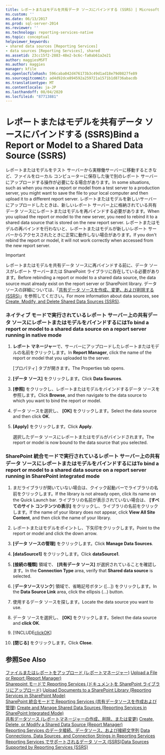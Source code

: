 ```yaml
---
title: レポートまたはモデルを共有データ ソースにバインドする (SSRS) | Microsoft Docs
ms.custom: ''
ms.date: 06/13/2017
ms.prod: sql-server-2014
ms.reviewer: ''
ms.technology: reporting-services-native
ms.topic: conceptual
helpviewer_keywords:
- shared data sources [Reporting Services]
- data sources [Reporting Services], shared
ms.assetid: 23cc15f2-2883-48e2-bc6c-fa0ab61a2e21
author: maggiesMSFT
ms.author: maggies
manager: kfile
ms.openlocfilehash: 596caba042d476173b3c49d1ad18e79d0827fe89
ms.sourcegitcommit: ad4d92dce894592a259721a1571b1d8736abacdb
ms.translationtype: MT
ms.contentlocale: ja-JP
ms.lasthandoff: 08/04/2020
ms.locfileid: "87713881"
---
```

# <a name="bind-a-report-or-model-to-a-shared-data-source-ssrs"></a><span data-ttu-id="c09e5-102">レポートまたはモデルを共有データ ソースにバインドする (SSRS)</span><span class="sxs-lookup"><span data-stu-id="c09e5-102">Bind a Report or Model to a Shared Data Source (SSRS)</span></span>
  <span data-ttu-id="c09e5-103">レポートまたはモデルをテスト サーバーから実稼働サーバーに移動するときなど、ファイルをローカル コンピューターに保存した後で別のレポート サーバーにアップロードする操作が必要になる場合があります。</span><span class="sxs-lookup"><span data-stu-id="c09e5-103">In some situations, such as when you move a report or model from a test server to a production server, you might want to save the file to your local computer and then upload it to a different report server.</span></span> <span data-ttu-id="c09e5-104">レポートまたはモデルを新しいサーバーにアップロードしたときは、新しいレポート サーバー上に格納されている共有データ ソースにレポートまたはモデルを再バインドする必要があります。</span><span class="sxs-lookup"><span data-stu-id="c09e5-104">When you upload the report or model to the new server, you need to rebind it to a shared data source that is stored on the new report server.</span></span> <span data-ttu-id="c09e5-105">レポートまたはモデルの再バインドを行わないと、レポートまたはモデルが新しいレポート サーバーからアクセスされたときに正常に動作しない場合があります。</span><span class="sxs-lookup"><span data-stu-id="c09e5-105">If you don't rebind the report or model, it will not work correctly when accessed from the new report server.</span></span>  
  
> [!IMPORTANT]  
>  <span data-ttu-id="c09e5-106">レポートまたはモデルを共有データ ソースに再バインドする前に、データ ソースがレポート サーバーまたは SharePoint ライブラリに存在している必要があります。</span><span class="sxs-lookup"><span data-stu-id="c09e5-106">Before rebinding a report or model to a shared data source, the data source must already exist on the report server or SharePoint library.</span></span> <span data-ttu-id="c09e5-107">データ ソースの詳細については、「[共有データ ソースを作成、変更、および削除する (SSRS)](create-modify-and-delete-shared-data-sources-ssrs.md)」を参照してください。</span><span class="sxs-lookup"><span data-stu-id="c09e5-107">For more information about data sources, see [Create, Modify, and Delete Shared Data Sources &#40;SSRS&#41;](create-modify-and-delete-shared-data-sources-ssrs.md).</span></span>  
  
### <a name="to-bind-a-report-or-model-to-a-shared-data-source-on-a-report-server-running-in-native-mode"></a><span data-ttu-id="c09e5-108">ネイティブ モードで実行されているレポート サーバー上の共有データ ソースにレポートまたはモデルをバインドするには</span><span class="sxs-lookup"><span data-stu-id="c09e5-108">To bind a report or model to a shared data source on a report server running in native mode</span></span>  
  
1.  <span data-ttu-id="c09e5-109">**レポート マネージャー**で、サーバーにアップロードしたレポートまたはモデルの名前をクリックします。</span><span class="sxs-lookup"><span data-stu-id="c09e5-109">In **Report Manager**, click the name of the report or model that you uploaded to the server.</span></span>  
  
     <span data-ttu-id="c09e5-110">[プロパティ] タブが開きます。</span><span class="sxs-lookup"><span data-stu-id="c09e5-110">The Properties tab opens.</span></span>  
  
2.  <span data-ttu-id="c09e5-111">**[データ ソース]** をクリックします。</span><span class="sxs-lookup"><span data-stu-id="c09e5-111">Click **Data Sources**.</span></span>  
  
3.  <span data-ttu-id="c09e5-112">**[参照]** をクリックし、レポートまたはモデルをバインドするデータ ソースを参照します。</span><span class="sxs-lookup"><span data-stu-id="c09e5-112">Click **Browse**, and then navigate to the data source to which you want to bind the report or model.</span></span>  
  
4.  <span data-ttu-id="c09e5-113">データ ソースを選択し、 **[OK]** をクリックします。</span><span class="sxs-lookup"><span data-stu-id="c09e5-113">Select the data source and then click **OK**.</span></span>  
  
5.  <span data-ttu-id="c09e5-114">**[Apply]** をクリックします。</span><span class="sxs-lookup"><span data-stu-id="c09e5-114">Click **Apply**.</span></span>  
  
     <span data-ttu-id="c09e5-115">選択したデータ ソースにレポートまたはモデルがバインドされます。</span><span class="sxs-lookup"><span data-stu-id="c09e5-115">The report or model is now bound to the data source that you selected.</span></span>  
  
### <a name="to-bind-a-report-or-model-to-a-shared-data-source-on-a-report-server-running-in-sharepoint-integrated-mode"></a><span data-ttu-id="c09e5-116">SharePoint 統合モードで実行されているレポート サーバー上の共有データ ソースにレポートまたはモデルをバインドするには</span><span class="sxs-lookup"><span data-stu-id="c09e5-116">To bind a report or model to a shared data source on a report server running in SharePoint integrated mode</span></span>  
  
1.  <span data-ttu-id="c09e5-117">まだライブラリが開いていない場合は、クイック起動バーでライブラリの名前をクリックします。</span><span class="sxs-lookup"><span data-stu-id="c09e5-117">If the library is not already open, click its name on the Quick Launch bar.</span></span> <span data-ttu-id="c09e5-118">ライブラリの名前が表示されていない場合は、 **[すべてのサイト コンテンツの表示]** をクリックし、ライブラリの名前をクリックします。</span><span class="sxs-lookup"><span data-stu-id="c09e5-118">If the name of your library does not appear, click **View All Site Content**, and then click the name of your library.</span></span>  
  
2.  <span data-ttu-id="c09e5-119">レポートまたはモデルをポイントし、下矢印をクリックします。</span><span class="sxs-lookup"><span data-stu-id="c09e5-119">Point to the report or model and click the down arrow.</span></span>  
  
3.  <span data-ttu-id="c09e5-120">**[データ ソースの管理]** をクリックします。</span><span class="sxs-lookup"><span data-stu-id="c09e5-120">Click **Manage Data Sources**.</span></span>  
  
4.  <span data-ttu-id="c09e5-121">**[dataSource1]** をクリックします。</span><span class="sxs-lookup"><span data-stu-id="c09e5-121">Click **dataSource1**.</span></span>  
  
5.  <span data-ttu-id="c09e5-122">**[接続の種類]** 領域で、 **[共有データ ソース]** が選択されていることを確認します。</span><span class="sxs-lookup"><span data-stu-id="c09e5-122">In the **Connection Type** area, verify that **Shared data source** is selected.</span></span>  
  
6.  <span data-ttu-id="c09e5-123">[**データソースリンク**] 領域で、省略記号ボタン ([...]) をクリックします。</span><span class="sxs-lookup"><span data-stu-id="c09e5-123">In the **Data Source Link** area, click the ellipsis (...) button.</span></span>  
  
7.  <span data-ttu-id="c09e5-124">使用するデータ ソースを探します。</span><span class="sxs-lookup"><span data-stu-id="c09e5-124">Locate the data source you want to use.</span></span>  
  
8.  <span data-ttu-id="c09e5-125">データ ソースを選択し、 **[OK]** をクリックします。</span><span class="sxs-lookup"><span data-stu-id="c09e5-125">Select the data source and **click OK**.</span></span>  
  
9. [!INCLUDE[clickOK](../../includes/clickok-md.md)]  
  
10. <span data-ttu-id="c09e5-126">**[閉じる]** をクリックします。</span><span class="sxs-lookup"><span data-stu-id="c09e5-126">Click **Close**.</span></span>  
  
## <a name="see-also"></a><span data-ttu-id="c09e5-127">参照</span><span class="sxs-lookup"><span data-stu-id="c09e5-127">See Also</span></span>  
 <span data-ttu-id="c09e5-128">[ファイルまたはレポートをアップロード &#40;レポートマネージャー&#41;](../reports/upload-a-file-or-report-report-manager.md) </span><span class="sxs-lookup"><span data-stu-id="c09e5-128">[Upload a File or Report &#40;Report Manager&#41;](../reports/upload-a-file-or-report-report-manager.md) </span></span>  
 <span data-ttu-id="c09e5-129">[Sharepoint モードで Reporting Services &#40;ドキュメントを SharePoint ライブラリにアップロード&#41;](../upload-documents-to-a-sharepoint-library-reporting-services-in-sharepoint-mode.md) </span><span class="sxs-lookup"><span data-stu-id="c09e5-129">[Upload Documents to a SharePoint Library &#40;Reporting Services in SharePoint Mode&#41;](../upload-documents-to-a-sharepoint-library-reporting-services-in-sharepoint-mode.md) </span></span>  
 <span data-ttu-id="c09e5-130">[SharePoint 統合モードで Reporting Services &#40;共有データソースを作成および管理&#41;](../create-manage-shared-data-sources-reporting-services-sharepoint-integrated-mode.md) </span><span class="sxs-lookup"><span data-stu-id="c09e5-130">[Create and Manage Shared Data Sources &#40;Reporting Services in SharePoint Integrated Mode&#41;](../create-manage-shared-data-sources-reporting-services-sharepoint-integrated-mode.md) </span></span>  
 <span data-ttu-id="c09e5-131">[共有データソース &#40;レポートマネージャーの作成、削除、または変更&#41;](../create-delete-or-modify-a-shared-data-source-report-manager.md) </span><span class="sxs-lookup"><span data-stu-id="c09e5-131">[Create, Delete, or Modify a Shared Data Source &#40;Report Manager&#41;](../create-delete-or-modify-a-shared-data-source-report-manager.md) </span></span>  
 <span data-ttu-id="c09e5-132">[Reporting Services のデータ接続、データソース、および接続文字列](../data-connections-data-sources-and-connection-strings-in-reporting-services.md) </span><span class="sxs-lookup"><span data-stu-id="c09e5-132">[Data Connections, Data Sources, and Connection Strings in Reporting Services](../data-connections-data-sources-and-connection-strings-in-reporting-services.md) </span></span>  
 [<span data-ttu-id="c09e5-133">Reporting Services でサポートされるデータ ソース (SSRS)</span><span class="sxs-lookup"><span data-stu-id="c09e5-133">Data Sources Supported by Reporting Services &#40;SSRS&#41;</span></span>](../create-deploy-and-manage-mobile-and-paginated-reports.md)  
  
  
